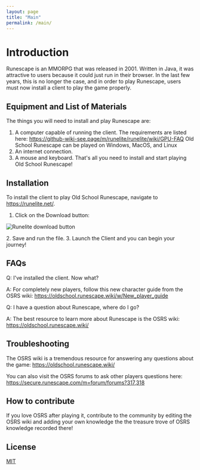```yaml
---
layout: page 
title: "Main" 
permalink: /main/
---
```



# Introduction

Runescape is an MMORPG that was released in 2001. Written in Java, it was attractive to users because
it could just run in their browser. In the last few years, this is no longer the case, and in order to
play Runescape, users must now install a client to play the game properly.

## Equipment and List of Materials

The things you will need to install and play Runescape are:
1. A computer capable of running the client. The requirements are listed here: https://github-wiki-see.page/m/runelite/runelite/wiki/GPU-FAQ
   Old School Runescape can be played on Windows, MacOS, and Linux
2. An internet connection.
3. A mouse and keyboard.
That's all you need to install and start playing Old School Runescape!

## Installation

To install the client to play Old School Runescape, navigate to https://runelite.net/.
1. Click on the Download button:
<p><img src="/images/runelitedownload.png"
     alt="Runelite download button"/></p>
2. Save and run the file.
3. Launch the Client and you can begin your journey!

## FAQs
Q: I've installed the client. Now what?

A: For completely new players, follow this new character guide from the OSRS wiki: https://oldschool.runescape.wiki/w/New_player_guide

Q: I have a question about Runescape, where do I go?

A: The best resource to learn more about Runescape is the OSRS wiki: https://oldschool.runescape.wiki/

## Troubleshooting

The OSRS wiki is a tremendous resource for answering any questions about the game: https://oldschool.runescape.wiki/

You can also visit the OSRS forums to ask other players questions here: https://secure.runescape.com/m=forum/forums?317,318

## How to contribute

If you love OSRS after playing it, contribute to the community by editing the OSRS wiki and adding your own knowledge
the the treasure trove of OSRS knowledge recorded there!

## License
[MIT](https://choosealicense.com/licenses/mit/)
